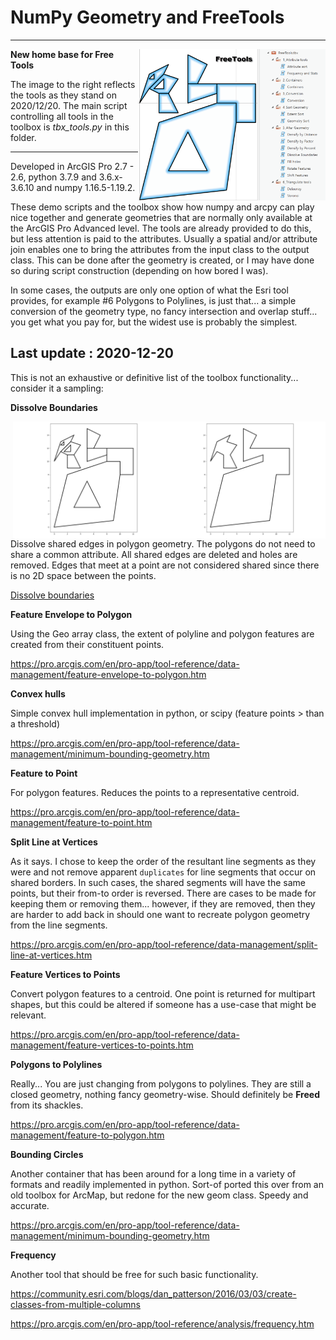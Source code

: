 # NumPy Geometry and FreeTools

----

<!--- This is a comment -->
<!--- https://dan-patterson.github.io/numpy_geometry/ -->
<!--- <a href="url"><img src="https://github.com/Dan-Patterson/numpy_geometry/blob/master/images/Voronoi2.png" align="center" height="auto" width="300" ></a> -->
<!--- ![](images/Voronoi2.png) -->
<!--- The line below is a relative reference.  Make sure that the subdir doesn't begin with a / -->
<img src="images/FreeTools.png" align="right" width="300"/>
<!--- arcpro_npg/images/FreeTools.png -->

**New home base for Free Tools**

The image to the right reflects the tools as they stand on 2020/12/20. 
The main script controlling all tools in the toolbox is *tbx_tools.py* in this folder. 

----

Developed in ArcGIS Pro 2.7 - 2.6, python 3.7.9 and 3.6.x-3.6.10 and numpy 1.16.5-1.19.2.

These demo scripts and the toolbox show how numpy and arcpy can play nice together and generate geometries that are normally only available at the ArcGIS Pro Advanced level.  The tools are already provided to do this, but less attention is paid to the attributes.  Usually a spatial and/or attribute join enables one to bring the attributes from the input class to the output class.  This can be done after the geometry is created, or I may have done so during script construction (depending on how bored I was).

In some cases, the outputs are only one option of what the Esri tool provides, for example #6 Polygons to Polylines, is just that... a simple conversion of the geometry type, no fancy intersection and overlap stuff... you get what you pay for, but the widest use is probably the simplest.


## Last update : 2020-12-20 ##

This is not an exhaustive or definitive list of the toolbox functionality... consider it a sampling:

**Dissolve Boundaries**

<img src="images/dissolve_sq2_1.png" align="right" width="250"/> <img src="images/dissolve_sq2_0.png" align="right" width="250"/>
Dissolve shared edges in polygon geometry.  The polygons do not need to share a common attribute.
All shared edges are deleted and holes are removed.  Edges that meet at a point are not considered shared since there is no 2D space between the points.

[Dissolve boundaries](https://community.esri.com/t5/python-blog/dissolve-boundaries/ba-p/1011337)

**Feature Envelope to Polygon**

Using the Geo array class, the extent of polyline and polygon features are created from their constituent points.

https://pro.arcgis.com/en/pro-app/tool-reference/data-management/feature-envelope-to-polygon.htm

**Convex hulls**

Simple convex hull implementation in python, or scipy (feature points > than a threshold)

https://pro.arcgis.com/en/pro-app/tool-reference/data-management/minimum-bounding-geometry.htm

**Feature to Point**

For polygon features.  Reduces the points to a representative centroid.

https://pro.arcgis.com/en/pro-app/tool-reference/data-management/feature-to-point.htm

**Split Line at Vertices**

As it says.  I chose to keep the order of the resultant line segments as they were and not remove apparent `duplicates` for line segments that occur on shared borders.  In such cases, the shared segments will have the same points, but their from-to order is reversed.  There are cases to be made for keeping them or removing them... however, if they are removed, then they are harder to add back in should one want to recreate polygon geometry from the line segments.

https://pro.arcgis.com/en/pro-app/tool-reference/data-management/split-line-at-vertices.htm

**Feature Vertices to Points**

Convert polygon features to a centroid.  One point is returned for multipart shapes, but this could be altered if someone has a use-case that might be relevant.

https://pro.arcgis.com/en/pro-app/tool-reference/data-management/feature-vertices-to-points.htm

**Polygons to Polylines**

Really... You are just changing from polygons to polylines.  They are still a closed geometry, nothing fancy geometry-wise.  Should definitely be **Freed** from its shackles.

https://pro.arcgis.com/en/pro-app/tool-reference/data-management/feature-to-polygon.htm

**Bounding Circles**

Another container that has been around for a long time in a variety of formats and readily implemented in python.  Sort-of ported this over from an old toolbox for ArcMap, but redone for the new geom class.  Speedy and accurate.

https://pro.arcgis.com/en/pro-app/tool-reference/data-management/minimum-bounding-geometry.htm

**Frequency**

Another tool that should be free for such basic functionality.

https://community.esri.com/blogs/dan_patterson/2016/03/03/create-classes-from-multiple-columns
    
https://pro.arcgis.com/en/pro-app/tool-reference/analysis/frequency.htm



